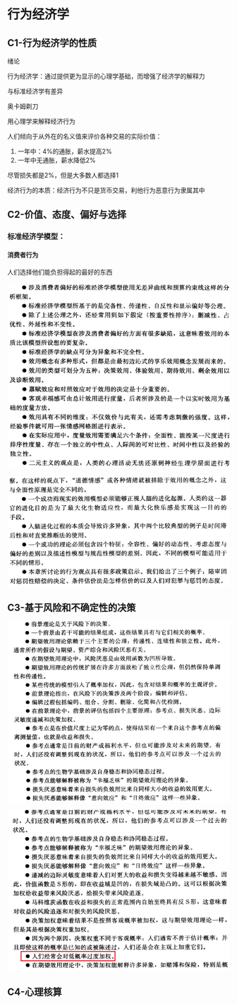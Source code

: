 # 行为经济学

## C1-行为经济学的性质

绪论

行为经济学：通过提供更为显示的心理学基础，而增强了经济学的解释力

与标准经济学有差异

奥卡姆剃刀

用心理学来解释经济行为



人们倾向于从外在的名义值来评价各种交易的实际价值：

1. 一年中：4%的通胀，薪水提高2%
2. 一年中无通胀，薪水降低2%

尽管损失都是2%，但是大多数人都选择1



经济行为的本质：经济行为不只是货币交易，利他行为恶意行为隶属其中



## C2-价值、态度、偏好与选择

### 标准经济学模型：

#### 消费者行为

人们选择他们能负担得起的最好的东西

![image-20230729230541027](_images/行为经济学.asserts/image-20230729230541027.png)

![image-20230729230554867](_images/行为经济学.asserts/image-20230729230554867.png)

## C3-基于风险和不确定性的决策

![image-20230729232315868](_images/行为经济学.asserts/image-20230729232315868.png)

![image-20230729232342201](_images/行为经济学.asserts/image-20230729232342201.png)



## C4-心理核算


































